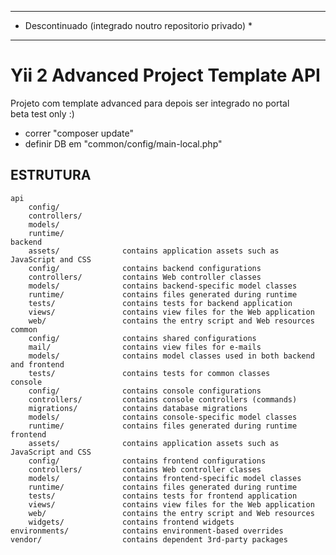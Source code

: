 ********************************************************
* Descontinuado (integrado noutro repositorio privado) *
********************************************************


Yii 2 Advanced Project Template API
===========================================

Projeto com template advanced para depois ser integrado no portal<br>
beta test only :)


- correr "composer update"
- definir DB em "common/config/main-local.php"



ESTRUTURA
-------------------

```
api
    config/
    controllers/
    models/
    runtime/
backend
    assets/              contains application assets such as JavaScript and CSS
    config/              contains backend configurations
    controllers/         contains Web controller classes
    models/              contains backend-specific model classes
    runtime/             contains files generated during runtime
    tests/               contains tests for backend application    
    views/               contains view files for the Web application
    web/                 contains the entry script and Web resources
common
    config/              contains shared configurations
    mail/                contains view files for e-mails
    models/              contains model classes used in both backend and frontend
    tests/               contains tests for common classes    
console
    config/              contains console configurations
    controllers/         contains console controllers (commands)
    migrations/          contains database migrations
    models/              contains console-specific model classes
    runtime/             contains files generated during runtime
frontend
    assets/              contains application assets such as JavaScript and CSS
    config/              contains frontend configurations
    controllers/         contains Web controller classes
    models/              contains frontend-specific model classes
    runtime/             contains files generated during runtime
    tests/               contains tests for frontend application
    views/               contains view files for the Web application
    web/                 contains the entry script and Web resources
    widgets/             contains frontend widgets
environments/            contains environment-based overrides
vendor/                  contains dependent 3rd-party packages
```
